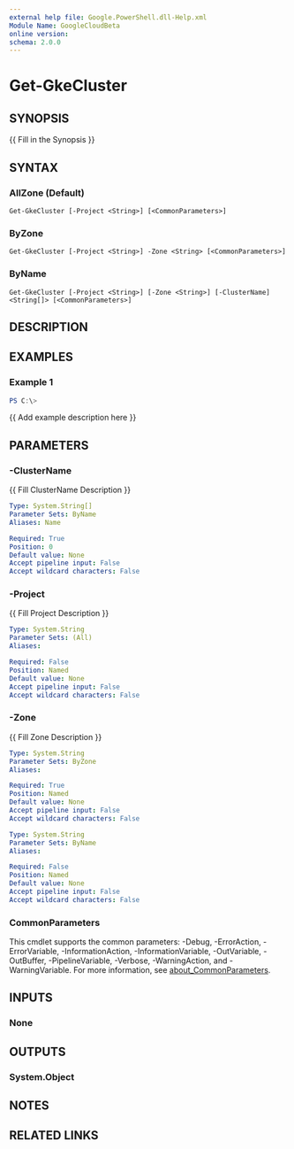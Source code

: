 ```yaml
---
external help file: Google.PowerShell.dll-Help.xml
Module Name: GoogleCloudBeta
online version:
schema: 2.0.0
---
```


# Get-GkeCluster

## SYNOPSIS
{{ Fill in the Synopsis }}

## SYNTAX

### AllZone (Default)
```
Get-GkeCluster [-Project <String>] [<CommonParameters>]
```

### ByZone
```
Get-GkeCluster [-Project <String>] -Zone <String> [<CommonParameters>]
```

### ByName
```
Get-GkeCluster [-Project <String>] [-Zone <String>] [-ClusterName] <String[]> [<CommonParameters>]
```

## DESCRIPTION


## EXAMPLES

### Example 1
```powershell
PS C:\> 
```

{{ Add example description here }}

## PARAMETERS

### -ClusterName
{{ Fill ClusterName Description }}

```yaml
Type: System.String[]
Parameter Sets: ByName
Aliases: Name

Required: True
Position: 0
Default value: None
Accept pipeline input: False
Accept wildcard characters: False
```

### -Project
{{ Fill Project Description }}

```yaml
Type: System.String
Parameter Sets: (All)
Aliases:

Required: False
Position: Named
Default value: None
Accept pipeline input: False
Accept wildcard characters: False
```

### -Zone
{{ Fill Zone Description }}

```yaml
Type: System.String
Parameter Sets: ByZone
Aliases:

Required: True
Position: Named
Default value: None
Accept pipeline input: False
Accept wildcard characters: False
```

```yaml
Type: System.String
Parameter Sets: ByName
Aliases:

Required: False
Position: Named
Default value: None
Accept pipeline input: False
Accept wildcard characters: False
```

### CommonParameters
This cmdlet supports the common parameters: -Debug, -ErrorAction, -ErrorVariable, -InformationAction, -InformationVariable, -OutVariable, -OutBuffer, -PipelineVariable, -Verbose, -WarningAction, and -WarningVariable. For more information, see [about_CommonParameters](http://go.microsoft.com/fwlink/?LinkID=113216).

## INPUTS

### None

## OUTPUTS

### System.Object
## NOTES

## RELATED LINKS
